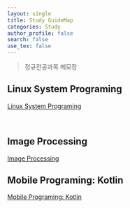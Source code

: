 ```yaml
---
layout: single
title: Study GuideMap
categories: Study
author_profile: false
search: false
use_tex: false
---
```


> 정규전공과목 메모장

## Linux System Programing

[Linux System Programing]({{site.url}}/linux_programing/lp_guidemap)

<br>

## Image Processing

[Image Processing]({{site.url}}/image_processing/ip_guidemap)

## Mobile Programing: Kotlin
[Mobile Programing: Kotlin]({{site.url}}/android/mobile_programing_map)